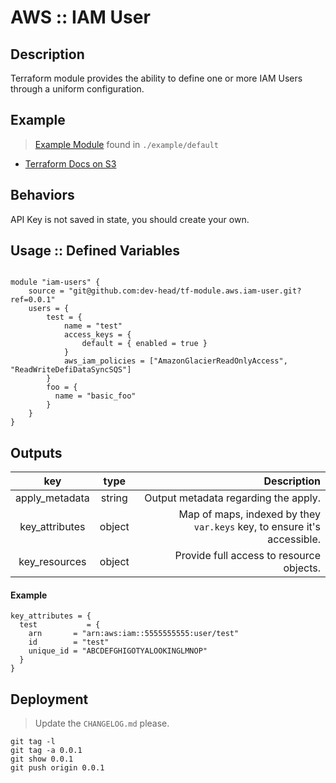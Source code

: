 AWS :: IAM User
===============

Description
-----------
Terraform module provides the ability to define one or more IAM Users through a uniform configuration.

Example
-------
> [Example Module](./example/default) found in `./example/default`
* [Terraform Docs on S3](https://registry.terraform.io/providers/hashicorp/aws/latest/docs/resources/iam_user)


Behaviors 
---------
API Key is not saved in state, you should create your own. 

      
Usage :: Defined Variables
--------------------------- 
```hcl-terraform

module "iam-users" {
    source = "git@github.com:dev-head/tf-module.aws.iam-user.git?ref=0.0.1"
    users = {
        test = {
            name = "test"
            access_keys = {
                default = { enabled = true }
            }
            aws_iam_policies = ["AmazonGlacierReadOnlyAccess", "ReadWriteDefiDataSyncSQS"]
        }
        foo = {
          name = "basic_foo"
        }
    }
}
```


Outputs 
-------
| key               | type      | Description 
|:-----------------:|:---------:| ------------------------------------------------------------------------------------:| 
| apply_metadata    | string    | Output metadata regarding the apply.
| key_attributes    | object    | Map of maps, indexed by they `var.keys` key, to ensure it's accessible.
| key_resources     | object    | Provide full access to resource objects.

#### Example
```
key_attributes = {
  test           = {
    arn       = "arn:aws:iam::5555555555:user/test"
    id        = "test"
    unique_id = "ABCDEFGHIGOTYALOOKINGLMNOP"
  }
}
```

Deployment 
----------
> Update the `CHANGELOG.md` please.

```
git tag -l
git tag -a 0.0.1
git show 0.0.1
git push origin 0.0.1
```
